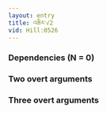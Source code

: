 ```yaml
---
layout: entry
title: འཆིར་√2
vid: Hill:0526
---
```

### Dependencies (N = 0)


### Two overt arguments


### Three overt arguments
